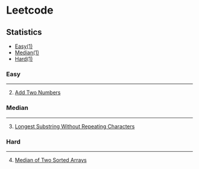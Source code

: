 Leetcode
===========================
## Statistics
* [Easy(1)](#easy)
* [Median(1)](#median)
* [Hard(1)](#hard)

### Easy
------
2. [Add Two Numbers](https://leetcode.com/problems/add-two-numbers/ "Add Two Numbers")

### Median  
------
3. [Longest Substring Without Repeating Characters](https://leetcode.com/problems/longest-substring-without-repeating-characters/ "Longest Substring Without Repeating Characters")

### Hard  
------
4. [Median of Two Sorted Arrays](https://leetcode.com/problems/median-of-two-sorted-arrays/ "Median of Two Sorted Arrays")
